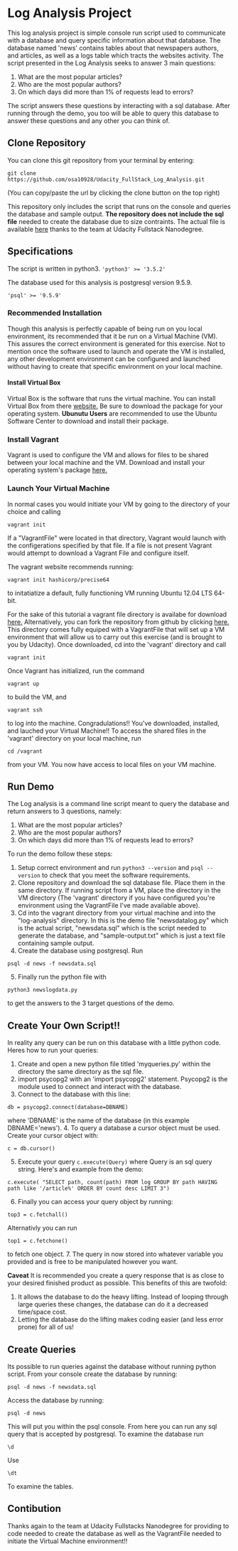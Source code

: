 # Log Analysis Project

This log analysis project is simple console run script used to communicate with a database and query specific information about that database. The database named 'news' contains tables about that newspapers authors, and articles, as well as a logs table which tracts the websites activity. The script presented in the Log Analysis seeks to answer 3 main questions: 
1. What are the most popular articles?
2. Who are the most popular authors?
3. On which days did more than 1% of requests lead to errors? 

The script answers these questions by interacting with a sql database. After running through the demo, you too will be able to query this database to answer these questions and any other you can think of.

## Clone Repository

You can clone this git repository from your terminal by entering:

`git clone https://github.com/osa10928/Udacity_FullStack_Log_Analysis.git`

(You can copy/paste the url by clicking the clone button on the top right)

This repository only includes the script that runs on the console and  queries the database and sample output. **The repository does not include the sql file** needed to create the database due to size contraints. The actual file is available [here](https://d17h27t6h515a5.cloudfront.net/topher/2016/August/57b5f748_newsdata/newsdata.zip) thanks to the team at Udacity Fullstack Nanodegree.

## Specifications

The script is written in python3.
`'python3' >= '3.5.2'`

The database used for this analysis is postgresql version 9.5.9.

 `'psql' >= '9.5.9'`


### Recommended Installation

Though this analysis is perfectly capable of being run on you local environment, its recommended that it be run on a Virtual Machine (VM). This assures the correct environment is generated for this exercise. Not to mention once the software used to launch and operate the VM is installed, any other development environment can be configured and launched without having to create that specific environment on your local machine.

#### Install Virtual Box

Virtual Box is the software that runs the virtual machine. You can install Virtual Box from there [website.](https://www.virtualbox.org/wiki/Downloads) Be sure to download the package for your operating system.
**Ubunutu Users** are recommended to use the Ubuntu Software Center to download and install their package.

### Install Vagrant

Vagrant is used to configure the VM and allows for files to be shared between your local machine and the VM. Download and install your operating system's package [here.](https://www.vagrantup.com/downloads.html)


### Launch Your Virtual Machine

In normal cases you would initiate your VM by going to the directory of your choice and calling

`vagrant init`

If a "VagrantFile" were located in that directory, Vagrant would launch with the configerations specified by that file. If a file is not present Vagrant would attempt to download a Vagrant File and configure itself. 

The vagrant website recommends running:

`vagrant init hashicorp/precise64`

to initatiatize a default, fully functioning VM running Ubuntu 12.04 LTS 64-bit.

For the sake of this tutorial a vagrant file directory is availabe for download [here.](https://d17h27t6h515a5.cloudfront.net/topher/2017/August/59822701_fsnd-virtual-machine/fsnd-virtual-machine.zip) Alternatively, you can fork the repository from github by clicking [here.](https://github.com/udacity/fullstack-nanodegree-vm) This directory comes fully equiped with a VagrantFile that will set up a VM environment that will allow us to carry out this exercise (and is brought to you by Udacity). Once downloaded, cd into the 'vagrant' directory and call

`vagrant init`

Once Vagrant has initialized, run the command

`vagrant up`

to build the VM, and

`vagrant ssh`

to log into the machine. Congradulations!! You've downloaded, installed, and lauched your Virtual Machine!! To access the shared files in the 'vagrant' directory on your local machine, run 

`cd /vagrant`

from your VM. You now have access to local files on your VM machine.

## Run Demo

The Log analysis is a command line script meant to query the database and return answers to 3 questions, namely:
1. What are the most popular articles?
2. Who are the most popular authors?
3. On which days did more than 1% of requests lead to errors?

To run the demo follow these steps:

1. Setup correct environment and run `python3 --version` and `psql --version` to check that you meet the software requirements.
2. Clone repository and download the sql database file. Place them in the same directory. If running script from a VM, place the directory in the VM directory (The 'vagrant' directory if you have configured you're environment using the VagrantFile I've made available above).
3. Cd into the vagrant directory from your virtual machine and into the "log-analysis" directory. In this is the demo file "newsdatalog.py" which is the actual script, "newsdata.sql" which is the script needed to generate the database, and "sample-output.txt" which is just a text file containing sample output.
4. Create the database using postgresql. Run 

`psql -d news -f newsdata.sql`

5. Finally run the python file with

`python3 newslogdata.py`

to get the answers to the 3 target questions of the demo.

## Create Your Own Script!!

In reality any query can be run on this database with a little python code. Heres how to run your queries:
1. Create and open a new python file titled 'myqueries.py' within the directory the same directory as the sql file.
2. import psycopg2 with an 'import psycopg2' statement. Psycopg2 is the module used to connect and interact with the database.
3. Connect to the database with this line:

`db = psycopg2.connect(database=DBNAME)`

where 'DBNAME' is the name of the database (in this example DBNAME='news').
4. To query a database a cursor object must be used. Create your cursor object with:

`c = db.cursor()`

5. Execute your query 
`c.execute(Query)`
where Query is an sql query string. Here's and example from the demo:

`c.execute(
    "SELECT path, count(path) FROM log GROUP BY path HAVING path like '/article%' ORDER BY count desc LIMIT 3")`

6. Finally you can access your query object by running:

`top3 = c.fetchall()`


Alternativly you can run

`top1 = c.fetchone()`


to fetch one object.
7. The query in now stored into whatever variable you provided and is free to be manipulated however you want.

**Caveat**
It is recommended you create a query response that is as close to your desired finished product as possible. This benefits of this are twofold:
1. It allows the database to do the heavy lifting. Instead of looping through large queries these changes, the database can do it a decreased time/space cost.
2. Letting the database do the lifting makes coding easier (and less error prone) for all of us!

## Create Queries

Its possible to run queries against the database without running python script. From your console create the database by running:

`psql -d news -f newsdata.sql`

Access the database by running:

`psql -d news`

This will put you within the psql console. From here you can run any sql query that is accepted by postgresql. To examine the database run

`\d`

Use

`\dt` 

To examine the tables. 


## Contibution

Thanks again to the team at Udacity Fullstacks Nanodegree for providing to code needed to create the database as well as the VagrantFile needed to initiate the Virtual Machine environment!!
